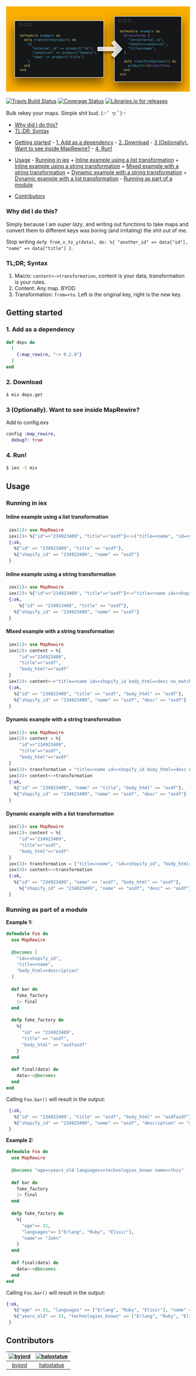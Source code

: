 [![Hero block](https://raw.githubusercontent.com/byjord/Assets/master/MapRewire.png)](https://github.com/byjord/MapRewire)

[![Travis Build Status](https://img.shields.io/travis/byjord/MapRewire.svg?style=flat-square)](https://travis-ci.org/byjord/MapRewire)
[![Coverage Status](https://img.shields.io/coveralls/github/byjord/MapRewire.svg?style=flat-square)](https://coveralls.io/github/byjord/MapRewire)
[![Libraries.io for releases](https://img.shields.io/librariesio/release/hex/map_rewire.svg?style=flat-square)](https://libraries.io/hex/map_rewire)

Bulk rekey your maps. Simple shit bud. (☞ﾟ ヮ ﾟ)☞

- [Why did I do this?](#why-did-i-do-this)
- [TL;DR; Syntax](#tl-dr--syntax)

* [Getting started](#getting-started) - [1. Add as a dependency](#1-add-as-a-dependency) - [2. Download](#2-download) - [3 (Optionally). Want to see inside MapRewire?](#3--optionally--want-to-see-inside-maprewire-) - [4. Run!](#4-run-)
* [Usage](#usage) - [Running in iex](#running-in-iex) + [Inline example using a list transformation](#inline-example-using-a-list-transformation) + [Inline example using a string transformation](#inline-example-using-a-string-transformation) + [Mixed example with a string transformation](#mixed-example-with-a-string-transformation) + [Dynamic example with a string transformation](#dynamic-example-with-a-string-transformation) + [Dynamic example with a list transformation](#dynamic-example-with-a-list-transformation) - [Running as part of a module](#running-as-part-of-a-module)

* [Contributors](#contributors)

### Why did I do this?

Simply because I am _super lazy_, and writing out functions to take maps and convert them to different keys was boring (and irritating) the shit out of me.

Stop writing `defp from_x_to_y(data), do: %{ "another_id" => data["id"], "name" => data["title"] }`.

### TL;DR; Syntax

1.  Macro: `content<~>transformation`, content is your data, transformation is your rules.
2.  Content: Any map. BYOD.
3.  Transformation: `from=>to`. Left is the original key, right is the new key.

## Getting started

### 1. Add as a dependency

```elixir
def deps do
  [
    {:map_rewire, "~> 0.2.0"}
  ]
end
```

### 2. Download

```bash
$ mix deps.get
```

### 3 (Optionally). Want to see inside MapRewire?

Add to config.exs

```elixir
config :map_rewire,
  debug?: true
```

### 4. Run!

```bash
$ iex -S mix
```

## Usage

### Running in iex

#### Inline example using a list transformation

```elixir
 iex(1)> use MapRewire
 iex(2)> %{"id"=>"234923409", "title"=>"asdf"}<~>["title=>name", "id=>shopify_id"]
 {:ok,
   %{"id" => "234923409", "title" => "asdf"},
   %{"shopify_id" => "234923409", "name" => "asdf"}
 }
```

#### Inline example using a string transformation

```elixir
 iex(1)> use MapRewire
 iex(2)> %{"id"=>"234923409", "title"=>"asdf"}<~>"title=>name id=>shopify_id"
 {:ok,
	 %{"id" => "234923409", "title" => "asdf"},
   %{"shopify_id" => "234923409", "name" => "asdf"}
 }
```

#### Mixed example with a string transformation

```elixir
 iex(1)> use MapRewire
 iex(2)> content = %{
	 "id"=>"234923409",
	 "title"=>"asdf",
	 "body_html"=>"asdf"
 }
 iex(3)> content<~>"title=>name id=>shopify_id body_html=>desc no_match=>wow_much_field"
 {:ok,
   %{"id" => "234923409", "title" => "asdf", "body_html" => "asdf"},
   %{"shopify_id" => "234923409", "name" => "asdf", "desc" => "asdf"}
 }
```

#### Dynamic example with a string transformation

```elixir
 iex(1)> use MapRewire
 iex(2)> content = %{
	 "id"=>"234923409",
	 "title"=>"asdf",
	 "body_html"=>"asdf"
 }
 iex(3)> transformation = "title=>name id=>shopify_id body_html=>desc no_match=>wow_much_field"
 iex(4)> content<~>transformation
 {:ok,
   %{"id" => "234923409", "name" => "title", "body_html" => "asdf"},
   %{"shopify_id" => "234923409", "name" => "asdf", "desc" => "asdf"}
 }
```

#### Dynamic example with a list transformation

```elixir
 iex(1)> use MapRewire
 iex(2)> content = %{
	 "id"=>"234923409",
	 "title"=>"asdf",
	 "body_html"=>"asdf"
 }
 iex(3)> transformation = ["title=>name", "id=>shopify_id", "body_html=>desc"]
 iex(4)> content<~>transformation
 {:ok,
   %{"id" => "234923409", "name" => "asdf", "body_html" => "asdf"},
	 %{"shopify_id" => "234923409", "name" => "asdf", "desc" => "asdf"}
 }
```

### Running as part of a module

**Example 1:**

```elixir
defmodule Foo do
  use MapRewire

  @becomes [
    "id=>shopify_id",
    "title=>name",
    "body_html=>description"
  ]

  def bar do
    fake_factory
    |> final
  end

  defp fake_factory do
    %{
      "id" => "234923409",
      "title" => "asdf",
      "body_html" => "asdfasdf"
    }
  end

  def final(data) do
    data<~>@becomes
  end
end
```

Calling `Foo.bar()` will result in the output:

```elixir
 {:ok,
   %{"id" => "234923409", "title" => "asdf", "body_html" => "asdfasdf"},
   %{"shopify_id" => "234923409", "name" => "asdf", "description" => "asdfasdf"}
 }
```

**Example 2:**

```elixir
defmodule Foo do
  use MapRewire

  @becomes "age=>years_old languages=>technologies_known name=>this"

  def bar do
    fake_factory
    |> final
  end

  defp fake_factory do
    %{
      "age"=> 31,
      "languages"=> ["Erlang", "Ruby", "Elixir"],
      "name"=> "John"
    }
  end

  def final(data) do
    data<~>@becomes
  end
end
```

Calling `Foo.bar()` will result in the output:

```elixir
{:ok,
   %{"age" => 31, "languages" => ["Erlang", "Ruby", "Elixir"], "name" => "John"},
   %{"years_old" => 31, "technologies_known" => ["Erlang", "Ruby", "Elixir"], "this" => "John"}
 }
```

## Contributors

| [![byjord](https://avatars0.githubusercontent.com/u/6415727?v=4&s=80)](https://github.com/byjord) | [![halostatue](https://avatars3.githubusercontent.com/u/11361?v=4&s=80)](https://github.com/halostatue) |
| :-----------------------------------------------------------------------------------------------: | :-----------------------------------------------------------------------------------------------------: |
|                                [byjord](https://github.com/byjord)                                |                               [halostatue](https://github.com/halostatue)                               |
